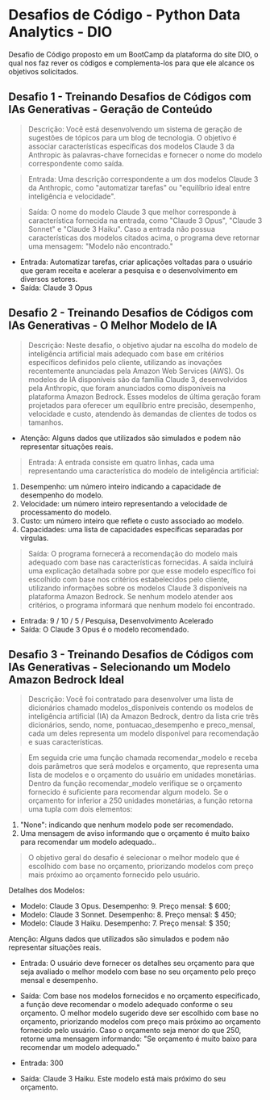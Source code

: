 # Desafios de Código - Python Data Analytics - DIO

Desafio de Código proposto em um BootCamp da plataforma do site DIO, o qual nos faz rever os códigos e complementa-los para que ele alcance os objetivos solicitados.

## Desafio 1 - Treinando Desafios de Códigos com IAs Generativas - Geração de Conteúdo
> Descrição: Você está desenvolvendo um sistema de geração de sugestões de tópicos para um blog de tecnologia. O objetivo é associar características específicas dos modelos Claude 3 da Anthropic às palavras-chave fornecidas e fornecer o nome do modelo correspondente como saída.

> Entrada: Uma descrição correspondente a um dos modelos Claude 3 da Anthropic, como "automatizar tarefas" ou "equilíbrio ideal entre inteligência e velocidade".

> Saída: O nome do modelo Claude 3 que melhor corresponde à característica fornecida na entrada, como "Claude 3 Opus", "Claude 3 Sonnet" e "Claude 3 Haiku". Caso a entrada não possua características dos modelos citados acima, o programa deve retornar uma mensagem: "Modelo não encontrado."

- Entrada: Automatizar tarefas, criar aplicações voltadas para o usuário que geram receita e acelerar a pesquisa e o desenvolvimento em diversos setores.	
- Saída: Claude 3 Opus

## Desafio 2 - Treinando Desafios de Códigos com IAs Generativas - O Melhor Modelo de IA
> Descrição: Neste desafio, o objetivo ajudar na escolha do modelo de inteligência artificial mais adequado com base em critérios específicos definidos pelo cliente, utilizando as inovações recentemente anunciadas pela Amazon Web Services (AWS). Os modelos de IA disponíveis são da família Claude 3, desenvolvidos pela Anthropic, que foram anunciados como disponíveis na plataforma Amazon Bedrock. Esses modelos de última geração foram projetados para oferecer um equilíbrio entre precisão, desempenho, velocidade e custo, atendendo às demandas de clientes de todos os tamanhos.

- Atenção: Alguns dados que utilizados são simulados e podem não representar situações reais.

> Entrada: A entrada consiste em quatro linhas, cada uma representando uma característica do modelo de inteligência artificial:

1. Desempenho: um número inteiro indicando a capacidade de desempenho do modelo.
2. Velocidade: um número inteiro representando a velocidade de processamento do modelo.
3. Custo: um número inteiro que reflete o custo associado ao modelo.
4. Capacidades: uma lista de capacidades específicas separadas por vírgulas.

> Saída: O programa fornecerá a recomendação do modelo mais adequado com base nas características fornecidas. A saída incluirá uma explicação detalhada sobre por que esse modelo específico foi escolhido com base nos critérios estabelecidos pelo cliente, utilizando informações sobre os modelos Claude 3 disponíveis na plataforma Amazon Bedrock. Se nenhum modelo atender aos critérios, o programa informará que nenhum modelo foi encontrado.

- Entrada:	9   /   10   /   5   / Pesquisa, Desenvolvimento Acelerado
- Saída: O Claude 3 Opus é o modelo recomendado.

## Desafio 3 - Treinando Desafios de Códigos com IAs Generativas - Selecionando um Modelo Amazon Bedrock Ideal
> Descrição: Você foi contratado para desenvolver uma lista de dicionários chamado modelos_disponiveis contendo os modelos de inteligência artificial (IA) da Amazon Bedrock, dentro da lista crie três dicionários, sendo, nome, pontuacao_desempenho e preco_mensal, cada um deles representa um modelo disponível para recomendação e suas características.

> Em seguida crie uma função chamada recomendar_modelo e receba dois parâmetros que será modelos e orçamento, que representa uma lista de modelos e o orçamento do usuário em unidades monetárias. Dentro da função recomendar_modelo verifique se o orçamento fornecido é suficiente para recomendar algum modelo. Se o orçamento for inferior a 250 unidades monetárias, a função retorna uma tupla com dois elementos:

1. "None": indicando que nenhum modelo pode ser recomendado.
2. Uma mensagem de aviso informando que o orçamento é muito baixo para recomendar um modelo adequado..

> O objetivo geral do desafio é selecionar o melhor modelo que é escolhido com base no orçamento, priorizando modelos com preço mais próximo ao orçamento fornecido pelo usuário.

Detalhes dos Modelos:
- Modelo: Claude 3 Opus. Desempenho: 9. Preço mensal: $ 600;
- Modelo: Claude 3 Sonnet. Desempenho: 8. Preço mensal: $ 450;
- Modelo: Claude 3 Haiku. Desempenho: 7. Preço mensal: $ 350;

Atenção:
Alguns dados que utilizados são simulados e podem não representar situações reais.

- Entrada: O usuário deve fornecer os detalhes seu orçamento para que seja avaliado o melhor modelo com base no seu orçamento pelo preço mensal e desempenho.

- Saída: Com base nos modelos fornecidos e no orçamento especificado, a função deve recomendar o modelo adequado conforme o seu orçamento. O melhor modelo sugerido deve ser escolhido com base no orçamento, priorizando modelos com preço mais próximo ao orçamento fornecido pelo usuário. Caso o orçamento seja menor do que 250, retorne uma mensagem informando: "Se orçamento é muito baixo para recomendar um modelo adequado."

- Entrada: 300	
- Saída: Claude 3 Haiku. Este modelo está mais próximo do seu orçamento.
